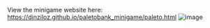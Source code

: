 View the minigame website here: https://dinziloz.github.io/paletobank_minigame/paleto.html
![image](https://user-images.githubusercontent.com/121272808/209454358-671eff9e-177e-4876-853e-e7901ab6abfb.png)

